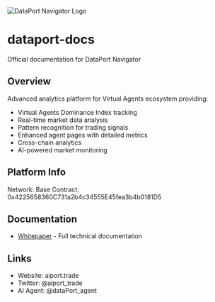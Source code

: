 ![DataPort Navigator Logo](assets/logo.jpg)

# dataport-docs

Official documentation for DataPort Navigator

## Overview

Advanced analytics platform for Virtual Agents ecosystem providing:

- Virtual Agents Dominance Index tracking
- Real-time market data analysis
- Pattern recognition for trading signals
- Enhanced agent pages with detailed metrics
- Cross-chain analytics
- AI-powered market monitoring

## Platform Info

Network: Base
Contract: 0x4225658360C731a2b4c34555E45fea3b4b0181D5

## Documentation

- [Whitepaper](whitepaper.md) - Full technical documentation

## Links

- Website: aiport.trade
- Twitter: @aiport_trade
- AI Agent: @dataPort_agent
